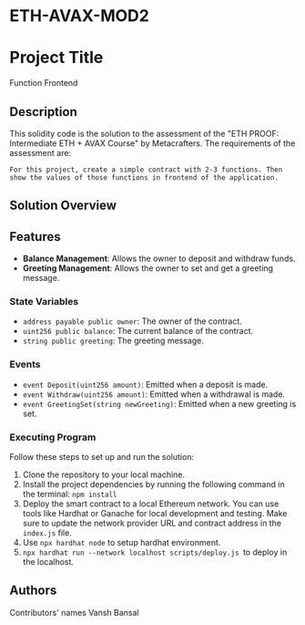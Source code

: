 # ETH-AVAX-MOD2

# Project Title

Function Frontend

## Description

This solidity code is the solution to the assessment of the "ETH PROOF: Intermediate ETH + AVAX Course" by Metacrafters. The requirements of the assessment are:

    For this project, create a simple contract with 2-3 functions. Then show the values of those functions in frontend of the application.


## Solution Overview


## Features

- **Balance Management**: Allows the owner to deposit and withdraw funds.
- **Greeting Management**: Allows the owner to set and get a greeting message.



### State Variables

- `address payable public owner`: The owner of the contract.
- `uint256 public balance`: The current balance of the contract.
- `string public greeting`: The greeting message.

### Events

- `event Deposit(uint256 amount)`: Emitted when a deposit is made.
- `event Withdraw(uint256 amount)`: Emitted when a withdrawal is made.
- `event GreetingSet(string newGreeting)`: Emitted when a new greeting is set.
### Executing Program

Follow these steps to set up and run the solution:

1. Clone the repository to your local machine.
2. Install the project dependencies by running the following command in the terminal:
   `npm install`
3. Deploy the smart contract to a local Ethereum network. You can use tools like Hardhat or Ganache for local development and testing. Make sure to update the network provider URL and contract address in the `index.js` file.
4. Use `npx hardhat node` to setup hardhat environment.
5. `npx hardhat run --network localhost scripts/deploy.js `to deploy in the localhost.

## Authors

Contributors' names 
Vansh Bansal

